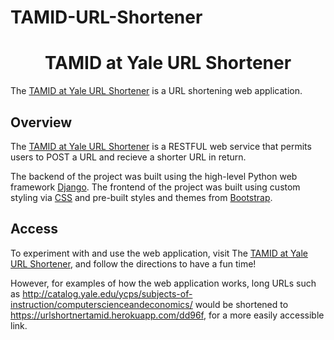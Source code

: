 # TAMID-URL-Shortener
<h1 align="center">TAMID at Yale URL Shortener</h1>

The [TAMID at Yale URL Shortener](https://urlshortnertamid.herokuapp.com/) is a URL shortening web application.

## Overview

The [TAMID at Yale URL Shortener](https://urlshortnertamid.herokuapp.com/) is a RESTFUL web service that permits users to POST a URL and recieve a shorter URL in return.


The backend of the project was built using the high-level Python web framework [Django](https://www.djangoproject.com/).
The frontend of the project was built using custom styling via [CSS](https://www.w3.org/Style/CSS/Overview.en.html) and pre-built styles and themes from [Bootstrap](https://getbootstrap.com/).

## Access

To experiment with and use the web application, visit The [TAMID at Yale URL Shortener](https://urlshortnertamid.herokuapp.com/), and follow the directions to have a fun time!

However, for examples of how the web application works, long URLs such as http://catalog.yale.edu/ycps/subjects-of-instruction/computerscienceandeconomics/ would be shortened to https://urlshortnertamid.herokuapp.com/dd96f, for a more easily accessible link.
